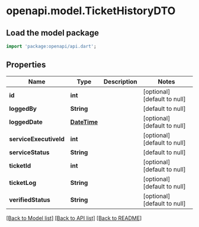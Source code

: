 # openapi.model.TicketHistoryDTO

## Load the model package
```dart
import 'package:openapi/api.dart';
```

## Properties
Name | Type | Description | Notes
------------ | ------------- | ------------- | -------------
**id** | **int** |  | [optional] [default to null]
**loggedBy** | **String** |  | [default to null]
**loggedDate** | [**DateTime**](DateTime.md) |  | [optional] [default to null]
**serviceExecutiveId** | **int** |  | [optional] [default to null]
**serviceStatus** | **String** |  | [default to null]
**ticketId** | **int** |  | [optional] [default to null]
**ticketLog** | **String** |  | [optional] [default to null]
**verifiedStatus** | **String** |  | [optional] [default to null]

[[Back to Model list]](../README.md#documentation-for-models) [[Back to API list]](../README.md#documentation-for-api-endpoints) [[Back to README]](../README.md)


